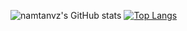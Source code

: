 ![namtanvz's GitHub stats](https://github-readme-stats.vercel.app/api?username=namtanvz&show_icons=true&theme=radical)
[![Top Langs](https://github-readme-stats.vercel.app/api/top-langs/?username=namtanvz&theme=radical)](https://github.com/anuraghazra/github-readme-stats)




<!---
namtanvz/namtanvz is a ✨ special ✨ repository because its `README.md` (this file) appears on your GitHub profile.
You can click the Preview link to take a look at your changes.
--->
